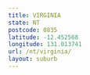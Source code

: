 ```yaml
---
title: VIRGINIA
state: NT
postcode: 0835
latitude: -12.452568
longitude: 131.013741
url: /nt/virginia/
layout: suburb
---
```

